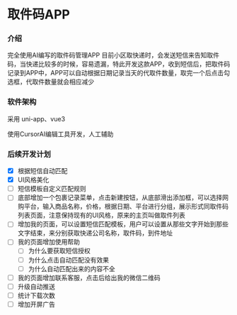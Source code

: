 # 取件码APP

### 介绍
完全使用AI编写的取件码管理APP
目前小区取快递时，会发送短信来告知取件码，当快递比较多的时候，容易遗漏，特此开发这款APP，收到短信后，把取件码记录到APP中，APP可以自动根据日期记录当天的代取件数量，取完一个后点击勾选框，代取件数量就会相应减少

### 软件架构
采用 uni-app、vue3

使用CursorAI编辑工具开发，人工辅助

### 后续开发计划

- [x] 根据短信自动匹配
- [x] UI风格美化
- [ ] 短信模板自定义匹配规则
- [ ] 底部增加一个包裹记录菜单，点击新建按钮，从底部滑出添加框，可以选择网购平台，输入商品名称，价格，根据日期、平台进行分组，展示形式同取件码列表页面，注意保持现有的UI风格，原来的主页叫做取件列表
- [ ] 增加我的页面，可以设置短信匹配模板，用户可以设置从那些文字开始到那些文字结束，来分别获取快递公司名称，取件码，到件地址
- [ ] 我的页面增加使用帮助
  - [ ] 为什么要获取短信授权
  - [ ] 为什么点击自动匹配没有效果
  - [ ] 为什么自动匹配出来的内容不全
- [ ] 我的页面增加联系客服，点击后给出我的微信二维码
- [ ] 升级自动推送
- [ ] 统计下载次数
- [ ] 增加开屏广告
